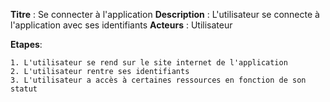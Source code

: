 **Titre** : Se connecter à l'application 
**Description** : L'utilisateur se connecte à l'application avec ses identifiants
**Acteurs** : Utilisateur 

**Etapes**: 

    1. L'utilisateur se rend sur le site internet de l'application 
    2. L'utilisateur rentre ses identifiants
    3. L'utilisateur a accès à certaines ressources en fonction de son statut
